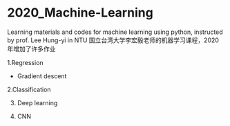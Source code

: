 # 2020_Machine-Learning
Learning materials and codes for machine learning using python, instructed by prof. Lee Hung-yi in NTU
国立台湾大学李宏毅老师的机器学习课程，2020年增加了许多作业

1.Regression
  - Gradient descent
 
2.Classification

3. Deep learning

4. CNN
